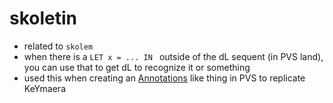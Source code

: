skoletin
========
- related to `skolem`
- when there is a `LET x = ... IN ` outside of the dL sequent (in PVS land), you can use that to get dL to recognize it or something
- used this when creating an [Annotations](https://github.com/n-crespo/NASA-2023/blob/master/pages/Annotations.md) like thing in PVS to replicate KeYmaera
